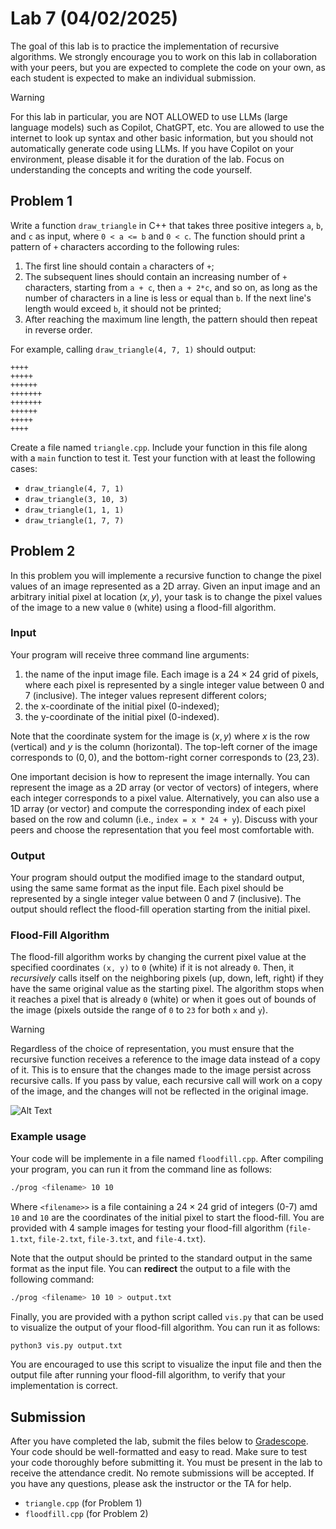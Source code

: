 # Lab 7 (04/02/2025)

The goal of this lab is to practice the implementation of
recursive algorithms.  We strongly encourage you to work
on this lab in collaboration with your peers, but you are expected to
complete the code on your own, as
each student is expected to make an individual submission.

> [!WARNING]
> For this lab in particular, you are NOT ALLOWED to use LLMs (large language models)
> such as Copilot, ChatGPT, etc.  You are allowed to use the internet to look
> up syntax and other basic information, but you should not automatically
> generate code using LLMs.  If you have Copilot on your environment,
> please disable it for the duration of the lab.  Focus on understanding
> the concepts and writing the code yourself.

## Problem 1

Write a function `draw_triangle` in C++ that takes three 
positive integers `a`, `b`, and `c` as input, where 
`0 < a <= b` and `0 < c`. The function should print a pattern 
of `+` characters according to the following rules:

1. The first line should contain `a` characters of `+`;
2. The subsequent lines should contain an increasing number of `+` characters, starting from `a + c`, then `a + 2*c`, and so on, as long as the number of characters in a line is less or equal than `b`. If the next line's length would exceed `b`, it should not be  printed;
3. After reaching the maximum line length, the pattern should then repeat in reverse order.

For example, calling `draw_triangle(4, 7, 1)` should output:

```
++++
+++++
++++++
+++++++
+++++++
++++++
+++++
++++
```

Create a file named `triangle.cpp`. Include your function in
this file along with a `main` function to test it. Test your 
function with at least the following cases:

- `draw_triangle(4, 7, 1)`
- `draw_triangle(3, 10, 3)`
- `draw_triangle(1, 1, 1)`
- `draw_triangle(1, 7, 7)`

## Problem 2

In this problem you will implemente a recursive function to change
the pixel values of an image represented as a 2D array. Given an 
input image and an arbitrary initial pixel at location $(x, y)$,
your task is to change the pixel values of the image to a new 
value `0` (white) using a flood-fill algorithm.

### Input

Your program will receive three command line arguments:

1. the name of the input image file.  Each image is a $24 \times 24$ grid of pixels, where each pixel is represented by a single integer value between 0 and 7 (inclusive). The integer values represent different colors;
2. the x-coordinate of the initial pixel (0-indexed);
3. the y-coordinate of the initial pixel (0-indexed).

Note that the coordinate system for the image is $(x, y)$ 
where $x$ is the row (vertical) and $y$ is the column 
(horizontal).  The top-left corner of the image corresponds 
to $(0, 0)$, and the bottom-right corner corresponds to $(23, 23)$.

One important decision is how to represent the image internally.
You can represent the image as a 2D array (or vector of vectors) 
of integers, where each integer corresponds to a pixel value. 
Alternatively, you can also use a 1D array (or vector) and compute 
the corresponding index of each pixel based on the row and column 
(i.e., `index = x * 24 + y`).  Discuss with your peers and 
choose the representation that you feel most comfortable with.

### Output

Your program should output the modified image to the
standard output, using the same same format as the input file. 
Each pixel should be represented by a single integer value 
between 0 and 7 (inclusive). The output should reflect 
the flood-fill operation starting from the initial pixel.

### Flood-Fill Algorithm

The flood-fill algorithm works by changing the current pixel
value at the specified coordinates `(x, y)` to `0` (white) if
it is not already `0`. Then, it *recursively* calls itself on 
the neighboring pixels (up, down, left, right) if they have 
the same original value as the starting pixel. The algorithm
stops when it reaches a pixel that is already `0` (white) or
when it goes out of bounds of the image (pixels outside the 
range of `0` to `23` for both `x` and `y`).

> [!WARNING]
> Regardless of the choice of representation, you must ensure that the recursive function receives a reference to the image data instead of a copy of it. This is to ensure that the changes made to the image persist across recursive calls. If you pass by value, each recursive call will work on a copy of the image, and the changes will not be reflected in the original image.

![Alt Text](https://upload.wikimedia.org/wikipedia/commons/7/7e/Recursive_Flood_Fill_4_%28aka%29.gif)

### Example usage

Your code will be implemente in a file named `floodfill.cpp`.
After compiling your program, you can run it from the command 
line as follows:

```bash
./prog <filename> 10 10
```

Where `<filename>>` is a file containing a $24 \times 24$ grid 
of integers (0-7) amd `10` and `10` are the coordinates of 
the initial pixel to start the flood-fill.  You are provided 
with 4 sample images for testing your flood-fill algorithm 
(`file-1.txt`, `file-2.txt`, `file-3.txt`, and `file-4.txt`). 

Note that the output should be printed to the standard output 
in the same format as the input file.  You can **redirect** 
the output to a file with the following command:

```bash
./prog <filename> 10 10 > output.txt
```

Finally, you are provided with a python script called
`vis.py` that can be used to visualize the output of your 
flood-fill algorithm. You can run it as follows:

```bash
python3 vis.py output.txt
```

You are encouraged to use this script to visualize the
input file and then the output file after running your 
flood-fill algorithm, to verify that your implementation 
is correct.

## Submission

After you have completed the lab, submit the files below 
to [Gradescope](https://gradescope.com).  Your code should be well-formatted 
and easy to read.  Make sure to test your code thoroughly before 
submitting it.  You must be present in the lab to receive the 
attendance credit.  No remote submissions will be accepted.
If you have any questions, please ask the instructor or the TA for help.

- `triangle.cpp`  (for Problem 1)
- `floodfill.cpp` (for Problem 2)
